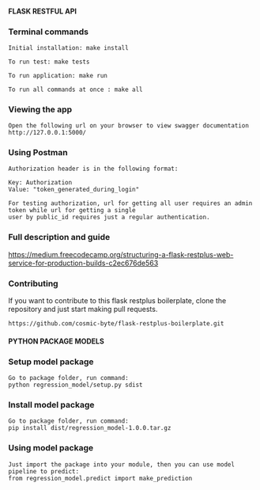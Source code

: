 #### FLASK RESTFUL API

### Terminal commands

    Initial installation: make install

    To run test: make tests

    To run application: make run

    To run all commands at once : make all


### Viewing the app ###

    Open the following url on your browser to view swagger documentation
    http://127.0.0.1:5000/


### Using Postman ####

    Authorization header is in the following format:

    Key: Authorization
    Value: "token_generated_during_login"

    For testing authorization, url for getting all user requires an admin token while url for getting a single
    user by public_id requires just a regular authentication.

### Full description and guide ###
https://medium.freecodecamp.org/structuring-a-flask-restplus-web-service-for-production-builds-c2ec676de563


### Contributing
If you want to contribute to this flask restplus boilerplate, clone the repository and just start making pull requests.

```
https://github.com/cosmic-byte/flask-restplus-boilerplate.git

```

#### PYTHON PACKAGE MODELS

### Setup model package ###
    Go to package folder, run command:
    python regression_model/setup.py sdist

### Install model package ####
    Go to package folder, run command:
    pip install dist/regression_model-1.0.0.tar.gz

### Using model package ####
    Just import the package into your module, then you can use model pipeline to predict:
    from regression_model.predict import make_prediction